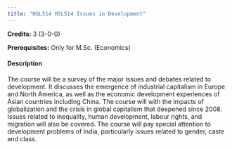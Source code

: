 ```yaml
---
title: "HSL514 HSL514 Issues in Development"
---
```

**Credits:** 3 (3-0-0)

**Prerequisites:** Only for M.Sc. (Economics)

#### Description
The course will be a survey of the major issues and debates related to development. It discusses the emergence of industrial capitalism in Europe and North America, as well as the economic development experiences of Asian countries including China. The course will with the impacts of globalization and the crisis in global capitalism that deepened since 2008. Issues related to inequality, human development, labour rights, and migration will also be covered. The course will pay special attention to development problems of India, particularly issues related to gender, caste and class.